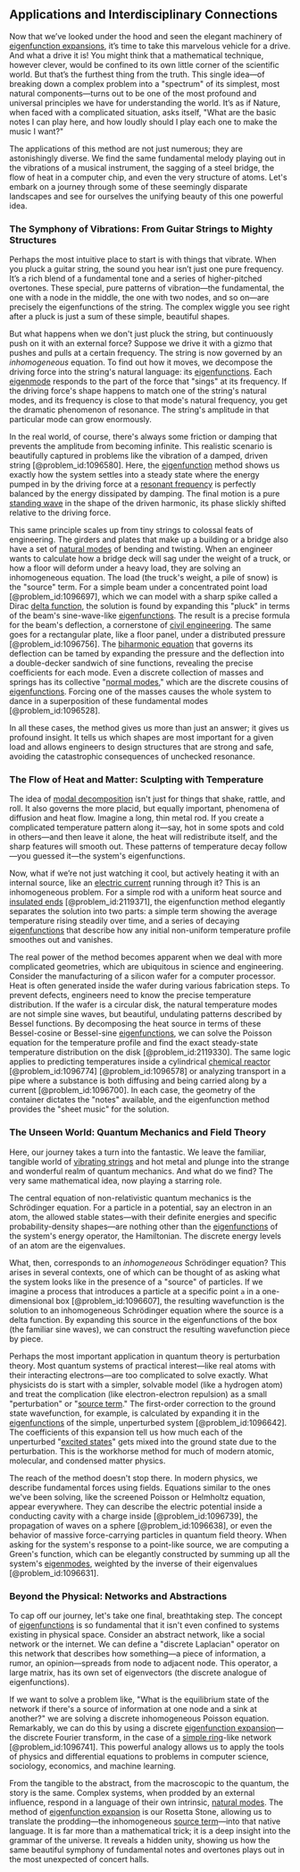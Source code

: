 ## Applications and Interdisciplinary Connections

Now that we’ve looked under the hood and seen the elegant machinery of [eigenfunction expansions](@article_id:176610), it’s time to take this marvelous vehicle for a drive. And what a drive it is! You might think that a mathematical technique, however clever, would be confined to its own little corner of the scientific world. But that’s the furthest thing from the truth. This single idea—of breaking down a complex problem into a "spectrum" of its simplest, most natural components—turns out to be one of the most profound and universal principles we have for understanding the world. It’s as if Nature, when faced with a complicated situation, asks itself, "What are the basic notes I can play here, and how loudly should I play each one to make the music I want?"

The applications of this method are not just numerous; they are astonishingly diverse. We find the same fundamental melody playing out in the vibrations of a musical instrument, the sagging of a steel bridge, the flow of heat in a computer chip, and even the very structure of atoms. Let's embark on a journey through some of these seemingly disparate landscapes and see for ourselves the unifying beauty of this one powerful idea.

### The Symphony of Vibrations: From Guitar Strings to Mighty Structures

Perhaps the most intuitive place to start is with things that vibrate. When you pluck a guitar string, the sound you hear isn’t just one pure frequency. It’s a rich blend of a fundamental tone and a series of higher-pitched overtones. These special, pure patterns of vibration—the fundamental, the one with a node in the middle, the one with two nodes, and so on—are precisely the eigenfunctions of the string. The complex wiggle you see right after a pluck is just a sum of these simple, beautiful shapes.

But what happens when we don't just pluck the string, but continuously push on it with an external force? Suppose we drive it with a gizmo that pushes and pulls at a certain frequency. The string is now governed by an *inhomogeneous* equation. To find out how it moves, we decompose the driving force into the string's natural language: its [eigenfunctions](@article_id:154211). Each [eigenmode](@article_id:164864) responds to the part of the force that "sings" at its frequency. If the driving force's shape happens to match one of the string's natural modes, and its frequency is close to that mode's natural frequency, you get the dramatic phenomenon of resonance. The string's amplitude in that particular mode can grow enormously.

In the real world, of course, there's always some friction or damping that prevents the amplitude from becoming infinite. This realistic scenario is beautifully captured in problems like the vibration of a damped, driven string [@problem_id:1096580]. Here, the [eigenfunction](@article_id:148536) method shows us exactly how the system settles into a steady state where the energy pumped in by the driving force at a [resonant frequency](@article_id:265248) is perfectly balanced by the energy dissipated by damping. The final motion is a pure [standing wave](@article_id:260715) in the shape of the driven harmonic, its phase slickly shifted relative to the driving force.

This same principle scales up from tiny strings to colossal feats of engineering. The girders and plates that make up a building or a bridge also have a set of [natural modes](@article_id:276512) of bending and twisting. When an engineer wants to calculate how a bridge deck will sag under the weight of a truck, or how a floor will deform under a heavy load, they are solving an inhomogeneous equation. The load (the truck's weight, a pile of snow) is the "source" term. For a simple beam under a concentrated point load [@problem_id:1096697], which we can model with a sharp spike called a Dirac [delta function](@article_id:272935), the solution is found by expanding this "pluck" in terms of the beam's sine-wave-like [eigenfunctions](@article_id:154211). The result is a precise formula for the beam's deflection, a cornerstone of [civil engineering](@article_id:267174). The same goes for a rectangular plate, like a floor panel, under a distributed pressure [@problem_id:1096756]. The [biharmonic equation](@article_id:165212) that governs its deflection can be tamed by expanding the pressure and the deflection into a double-decker sandwich of sine functions, revealing the precise coefficients for each mode. Even a discrete collection of masses and springs has its collective "[normal modes](@article_id:139146)," which are the discrete cousins of [eigenfunctions](@article_id:154211). Forcing one of the masses causes the whole system to dance in a superposition of these fundamental modes [@problem_id:1096528].

In all these cases, the method gives us more than just an answer; it gives us profound insight. It tells us which shapes are most important for a given load and allows engineers to design structures that are strong and safe, avoiding the catastrophic consequences of unchecked resonance.

### The Flow of Heat and Matter: Sculpting with Temperature

The idea of [modal decomposition](@article_id:637231) isn't just for things that shake, rattle, and roll. It also governs the more placid, but equally important, phenomena of diffusion and heat flow. Imagine a long, thin metal rod. If you create a complicated temperature pattern along it—say, hot in some spots and cold in others—and then leave it alone, the heat will redistribute itself, and the sharp features will smooth out. These patterns of temperature decay follow—you guessed it—the system's eigenfunctions.

Now, what if we’re not just watching it cool, but actively heating it with an internal source, like an [electric current](@article_id:260651) running through it? This is an inhomogeneous problem. For a simple rod with a uniform heat source and [insulated ends](@article_id:169489) [@problem_id:2119371], the eigenfunction method elegantly separates the solution into two parts: a simple term showing the average temperature rising steadily over time, and a series of decaying [eigenfunctions](@article_id:154211) that describe how any initial non-uniform temperature profile smoothes out and vanishes.

The real power of the method becomes apparent when we deal with more complicated geometries, which are ubiquitous in science and engineering. Consider the manufacturing of a silicon wafer for a computer processor. Heat is often generated inside the wafer during various fabrication steps. To prevent defects, engineers need to know the precise temperature distribution. If the wafer is a circular disk, the natural temperature modes are not simple sine waves, but beautiful, undulating patterns described by Bessel functions. By decomposing the heat source in terms of these Bessel-cosine or Bessel-sine [eigenfunctions](@article_id:154211), we can solve the Poisson equation for the temperature profile and find the exact steady-state temperature distribution on the disk [@problem_id:2119330]. The same logic applies to predicting temperatures inside a cylindrical [chemical reactor](@article_id:203969) [@problem_id:1096774] [@problem_id:1096578] or analyzing transport in a pipe where a substance is both diffusing and being carried along by a current [@problem_id:1096700]. In each case, the geometry of the container dictates the "notes" available, and the eigenfunction method provides the "sheet music" for the solution.

### The Unseen World: Quantum Mechanics and Field Theory

Here, our journey takes a turn into the fantastic. We leave the familiar, tangible world of [vibrating strings](@article_id:168288) and hot metal and plunge into the strange and wonderful realm of quantum mechanics. And what do we find? The very same mathematical idea, now playing a starring role.

The central equation of non-relativistic quantum mechanics is the Schrödinger equation. For a particle in a potential, say an electron in an atom, the allowed stable states—with their definite energies and specific probability-density shapes—are nothing other than the [eigenfunctions](@article_id:154211) of the system's energy operator, the Hamiltonian. The discrete energy levels of an atom are the eigenvalues.

What, then, corresponds to an *inhomogeneous* Schrödinger equation? This arises in several contexts, one of which can be thought of as asking what the system looks like in the presence of a "source" of particles. If we imagine a process that introduces a particle at a specific point `a` in a one-dimensional box [@problem_id:1096607], the resulting wavefunction is the solution to an inhomogeneous Schrödinger equation where the source is a delta function. By expanding this source in the eigenfunctions of the box (the familiar sine waves), we can construct the resulting wavefunction piece by piece.

Perhaps the most important application in quantum theory is perturbation theory. Most quantum systems of practical interest—like real atoms with their interacting electrons—are too complicated to solve exactly. What physicists do is start with a simpler, solvable model (like a hydrogen atom) and treat the complication (like electron-electron repulsion) as a small "perturbation" or "[source term](@article_id:268617)." The first-order correction to the ground state wavefunction, for example, is calculated by expanding it in the [eigenfunctions](@article_id:154211) of the simple, unperturbed system [@problem_id:1096642]. The coefficients of this expansion tell us how much each of the unperturbed "[excited states](@article_id:272978)" gets mixed into the ground state due to the perturbation. This is the workhorse method for much of modern atomic, molecular, and condensed matter physics.

The reach of the method doesn't stop there. In modern physics, we describe fundamental forces using fields. Equations similar to the ones we've been solving, like the screened Poisson or Helmholtz equation, appear everywhere. They can describe the electric potential inside a conducting cavity with a charge inside [@problem_id:1096739], the propagation of waves on a sphere [@problem_id:1096638], or even the behavior of massive force-carrying particles in quantum field theory. When asking for the system's response to a point-like source, we are computing a Green's function, which can be elegantly constructed by summing up all the system's [eigenmodes](@article_id:174183), weighted by the inverse of their eigenvalues [@problem_id:1096631].

### Beyond the Physical: Networks and Abstractions

To cap off our journey, let's take one final, breathtaking step. The concept of [eigenfunctions](@article_id:154211) is so fundamental that it isn't even confined to systems existing in physical space. Consider an abstract network, like a social network or the internet. We can define a "discrete Laplacian" operator on this network that describes how something—a piece of information, a rumor, an opinion—spreads from node to adjacent node. This operator, a large matrix, has its own set of eigenvectors (the discrete analogue of eigenfunctions).

If we want to solve a problem like, "What is the equilibrium state of the network if there's a source of information at one node and a sink at another?" we are solving a discrete inhomogeneous Poisson equation. Remarkably, we can do this by using a discrete [eigenfunction expansion](@article_id:150966)—the discrete Fourier transform, in the case of a [simple ring](@article_id:148750)-like network [@problem_id:1096741]. This powerful analogy allows us to apply the tools of physics and differential equations to problems in computer science, sociology, economics, and machine learning.

From the tangible to the abstract, from the macroscopic to the quantum, the story is the same. Complex systems, when prodded by an external influence, respond in a language of their own intrinsic, [natural modes](@article_id:276512). The method of [eigenfunction expansion](@article_id:150966) is our Rosetta Stone, allowing us to translate the prodding—the inhomogeneous [source term](@article_id:268617)—into that native language. It is far more than a mathematical trick; it is a deep insight into the grammar of the universe. It reveals a hidden unity, showing us how the same beautiful symphony of fundamental notes and overtones plays out in the most unexpected of concert halls.